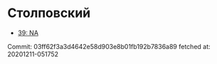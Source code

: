 # Столповский
- [39: NA](39.md)

Commit: 03ff62f3a3d4642e58d903e8b01fb192b7836a89
 fetched at: 20201211-051752
